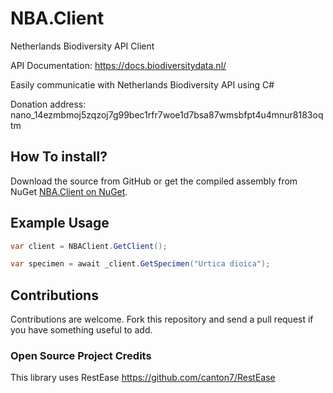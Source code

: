 # NBA.Client
Netherlands Biodiversity API Client

API Documentation: https://docs.biodiversitydata.nl/

Easily communicatie with Netherlands Biodiversity API using C#

Donation address: nano_14ezmbmoj5zqzoj7g99bec1rfr7woe1d7bsa87wmsbfpt4u4mnur8183oqtm

## How To install?
Download the source from GitHub or get the compiled assembly from NuGet [NBA.Client on NuGet](https://nuget.org/packages/NBA.Client).

## Example Usage

```cs
var client = NBAClient.GetClient();

var specimen = await _client.GetSpecimen("Urtica dioica");
```


## Contributions

Contributions are welcome. Fork this repository and send a pull request if you have something useful to add.

### Open Source Project Credits
This library uses RestEase https://github.com/canton7/RestEase
